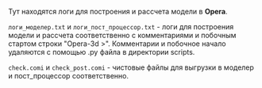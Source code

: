 Тут находятся логи для построения и рассчета модели в __Opera__.

```логи_моделер.txt``` и ```логи_пост_процессор.txt``` - логи для построения модели и рассчета соответственно с комментариями и побочным стартом строки "Opera-3d >". Комментарии и побочное начало удаляются с помощью .py файла в директории scripts.

```check.comi``` и ```check_post.comi``` - чистовые файлы для выгрузки в моделер и пост_процессор соответственно.
